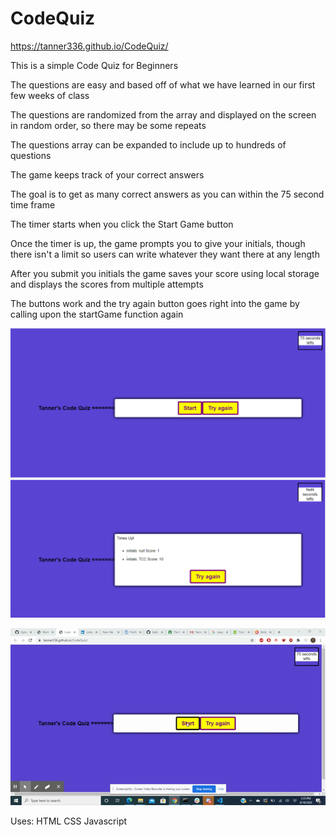 # CodeQuiz

https://tanner336.github.io/CodeQuiz/

This is a simple Code Quiz for Beginners

The questions are easy and based off of what we have learned in our first few weeks of class

The questions are randomized from the array and displayed on the screen in random order, so there may be some repeats

The questions array can be expanded to include up to hundreds of questions

The game keeps track of your correct answers

The goal is to get as many correct answers as you can within the 75 second time frame

The timer starts when you click the Start Game button

Once the timer is up, the game prompts you to give your initials, though there isn't a limit so users can write whatever they want there at any length

After you submit you initials the game saves your score using local storage and displays the scores from multiple attempts

The buttons work and the try again button goes right into the game by calling upon the startGame function again

![CodeQuiz-screenshot](assets/codequiz.png)
![CodeQuiz-screenshot](assets/codequiz2.png)

![CodeQuiz-gif](assets/codequiz.gif)

Uses:
HTML
CSS
Javascript
